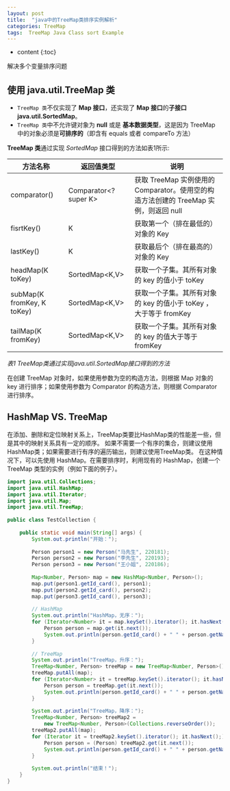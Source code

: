 ```yaml
---
layout: post
title:  "java中的TreeMap类排序实例解析"
categories: TreeMap 
tags:  TreeMap Java Class sort Example 
---
```


* content
{:toc}

解决多个变量排序问题







## 使用 java.util.TreeMap 类 



* `TreeMap 类`不仅实现了 **Map 接口**，还实现了 **Map 接口**的**子接口 java.util.SortedMap**。 
* `TreeMap 类`中不允许键对象为 **null** 或是 **基本数据类型**，这是因为 TreeMap 中的对象必须是**可排序的**（即含有 equals 或者 compareTo 方法） 

**TreeMap 类**通过实现 *SortedMap* 接口得到的方法如表1所示: 

方法名称         |	返回值类型             | 说明
-----------------|-------------------------|-------
comparator()	 |Comparator<? super K>    |获取 TreeMap 实例使用的 Comparator。使用空的构造方法创建的 TreeMap 实例，则返回 null
fisrtKey()       |	K 	                   |获取第一个（排在最低的）对象的 Key
lastKey()	     |  K	                   |获取最后个（排在最高的）对象的 Key
headMap(K toKey) |	SortedMap<K,V>         |	获取一个子集。其所有对象的 key 的值小于 toKey
subMap(K fromKey, K toKey)|	SortedMap<K,V> |	获取一个子集。其所有对象的 key 的值小于 toKey ，大于等于 fromKey
tailMap(K fromKey)|	SortedMap<K,V>	       |获取一个子集。其所有对象的 key 的值大于等于 fromKey

*表1 TreeMap类通过实现java.util.SortedMap接口得到的方法* 

在创建 TreeMap 对象时，如果使用参数为空的构造方法，则根据 Map 对象的 key 进行排序；如果使用参数为 Comparator 的构造方法，则根据 Comparator 进行排序。 


## HashMap VS. TreeMap 

在添加、删除和定位映射关系上，TreeMap类要比HashMap类的性能差一些，但是其中的映射关系具有一定的顺序。 
如果不需要一个有序的集合，则建议使用HashMap类；如果需要进行有序的遍历输出，则建议使用TreeMap类。  在这种情况下，可以先使用 HashMap。在需要排序时，利用现有的 HashMap，创建一个 TreeMap 类型的实例（例如下面的例子）。 

```java
import java.util.Collections;  
import java.util.HashMap;  
import java.util.Iterator;  
import java.util.Map;  
import java.util.TreeMap;  
  
public class TestCollection {  
  
    public static void main(String[] args) {  
        System.out.println("开始：");    
                
        Person person1 = new Person("马先生", 220181);  
        Person person2 = new Person("李先生", 220193);  
        Person person3 = new Person("王小姐", 220186);  
          
        Map<Number, Person> map = new HashMap<Number, Person>();  
        map.put(person1.getId_card(), person1);  
        map.put(person2.getId_card(), person2);  
        map.put(person3.getId_card(), person3);  
          
        // HashMap  
        System.out.println("HashMap，无序：");  
        for (Iterator<Number> it = map.keySet().iterator(); it.hasNext();) {  
            Person person = map.get(it.next());  
            System.out.println(person.getId_card() + " " + person.getName());  
        }  
          
        // TreeMap  
        System.out.println("TreeMap，升序：");  
        TreeMap<Number, Person> treeMap = new TreeMap<Number, Person>();  
        treeMap.putAll(map);  
        for (Iterator<Number> it = treeMap.keySet().iterator(); it.hasNext();) {  
            Person person = treeMap.get(it.next());  
            System.out.println(person.getId_card() + " " + person.getName());  
        }  
          
        System.out.println("TreeMap，降序：");  
        TreeMap<Number, Person> treeMap2 =   
            new TreeMap<Number, Person>(Collections.reverseOrder());  
        treeMap2.putAll(map);  
        for (Iterator it = treeMap2.keySet().iterator(); it.hasNext();) {  
            Person person = (Person) treeMap2.get(it.next());  
            System.out.println(person.getId_card() + " " + person.getName());  
        }  
          
        System.out.println("结束！");  
    }  
}  
```


